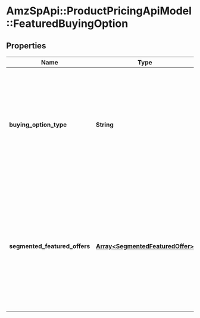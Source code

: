# AmzSpApi::ProductPricingApiModel::FeaturedBuyingOption

## Properties
Name | Type | Description | Notes
------------ | ------------- | ------------- | -------------
**buying_option_type** | **String** | The buying option type for the featured offer. &#x60;buyingOptionType&#x60; represents the buying options that a customer receives on the detail page, such as &#x60;B2B&#x60;, &#x60;Fresh&#x60;, and &#x60;Subscribe n Save&#x60;. &#x60;buyingOptionType&#x60; currently supports &#x60;NEW&#x60; as a value. | 
**segmented_featured_offers** | [**Array&lt;SegmentedFeaturedOffer&gt;**](SegmentedFeaturedOffer.md) | A list of segmented featured offers for the current buying option type. A segment can be considered as a group of regional contexts that all have the same featured offer. A regional context is a combination of factors such as customer type, region, or postal code and buying option. | 

